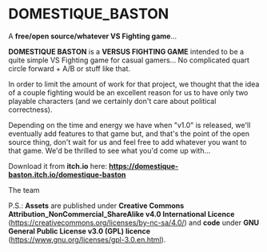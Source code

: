 # DOMESTIQUE_BASTON
A **free/open source/whatever VS Fighting game**...

**DOMESTIQUE BASTON** is a **VERSUS FIGHTING GAME** intended to be a quite simple VS Fighting game for casual gamers... No complicated quart circle forward + A/B or stuff like that.

In order to limit the amount of work for that project, we thought that the idea of a couple fighting would be an excellent reason for us to have only two playable characters (and we certainly don't care about political correctness).

Depending on the time and energy we have when "v1.0" is released, we'll eventually add features to that game but, and that's the point of the open source thing, don't wait for us and feel free to add whatever you want to that game. We'd be thrilled to see what you'd come up with...

Download it from **itch.io** here: **https://domestique-baston.itch.io/domestique-baston**

The team

P.S.: **Assets** are published under **Creative Commons Attribution_NonCommercial_ShareAlike v4.0 International Licence** (https://creativecommons.org/licenses/by-nc-sa/4.0/) and **code** under **GNU General Public License v3.0 (GPL) licence** (https://www.gnu.org/licenses/gpl-3.0.en.html).
